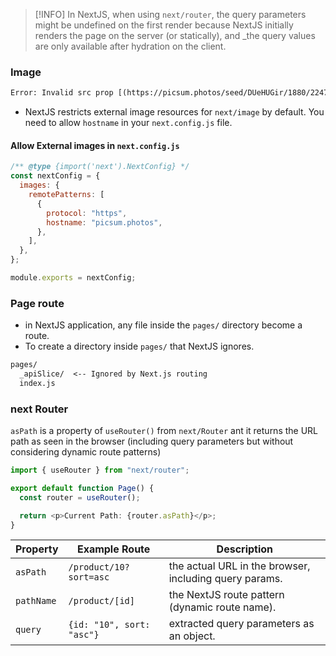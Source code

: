 > [!INFO] In NextJS, when using `next/router`, the query parameters might be undefined on the first render because NextJS initially renders the page on the server (or statically), and _the query values are only available after hydration on the client.


### Image

```txt
Error: Invalid src prop [(https://picsum.photos/seed/DUeHUGir/1880/2247)](https://picsum.photos/seed/DUeHUGir/1880/2247) on `next/image`, hostname "picsum.photos" is not configured under images in your `next.config.js` See more info: [https://nextjs.org/docs/messages/next-image-unconfigured-host](https://nextjs.org/docs/messages/next-image-unconfigured-host)
```
- NextJS restricts external image resources for `next/image` by default. You need to allow `hostname` in your `next.config.js` file.

#### Allow External images in `next.config.js`
```js
/** @type {import('next').NextConfig} */
const nextConfig = {
  images: {
    remotePatterns: [
      {
        protocol: "https",
        hostname: "picsum.photos",
      },
    ],
  },
};

module.exports = nextConfig;

```

### Page route
- in NextJS application, any file inside the `pages/` directory become a route.
- To create a directory inside `pages/` that NextJS ignores.

```txt
pages/
  _apiSlice/  <-- Ignored by Next.js routing
  index.js

```

### next Router
`asPath` is a property of `useRouter()` from `next/Router` ant it returns the URL path as seen in the browser (including query parameters but without considering dynamic route patterns)
```ts
import { useRouter } from "next/router";

export default function Page() {
  const router = useRouter();

  return <p>Current Path: {router.asPath}</p>;
}

```

| Property   | Example Route             | Description                                            |
| ---------- | ------------------------- | ------------------------------------------------------ |
| `asPath`   | `/product/10?sort=asc`    | the actual URL in the browser, including query params. |
| `pathName` | `/product/[id]`           | the NextJS route pattern (dynamic route name).         |
| `query`    | `{id: "10", sort: "asc"}` | extracted query parameters as an object.               |
